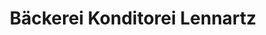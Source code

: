 ---
title: "Bäckerei Konditorei Lennartz"
url: /euskirchen/baeckerei-konditorei-lennartz-kuchenheimer-strasse-2/
shop: Bäckerei
---